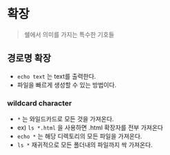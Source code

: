 # 확장

> 쉘에서 의미를 가지는 특수한 기호들

## 경로명 확장

- `echo text` 는 text를 출력한다.
- 파일을 빠르게 생성할 수 있는 방법이다.

### wildcard character

- `*` 는 와일드카드로 모든 것을 가져온다.
- ex) `ls *.html` 을 사용하면 .html 확장자를 전부 가져온다
- `echo *` 는 해당 디렉토리의 모든 파일을 가져온다.
- `ls *` 재귀적으로 모든 폴더내의 파일까지 싹 가져온다.